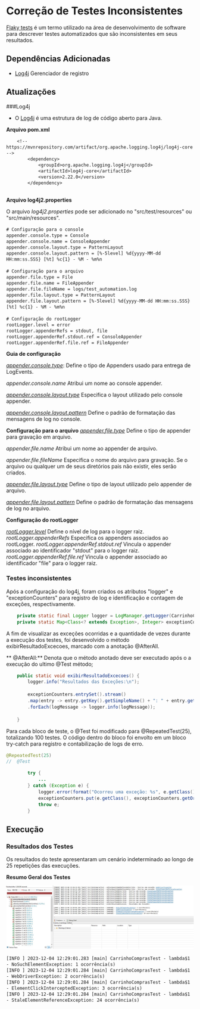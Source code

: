 # Correção de Testes Inconsistentes

[Flaky tests](https://dl.acm.org/doi/fullHtml/10.1145/3476105#Bib0109) é um termo utilizado na área de desenvolvimento de software para descrever testes automatizados que são inconsistentes em seus resultados.

## Dependências Adicionadas
	
- [Log4j](https://logging.apache.org/log4j/2.x/index.html) Gerenciador de registro


## Atualizações


###Log4j 

- O [Log4j](https://junit.org/junit5/docs/current/user-guide/) é uma estrutura de log de código aberto para Java.

**Arquivo pom.xml**

```text
	<!-- https://mvnrepository.com/artifact/org.apache.logging.log4j/log4j-core -->
		<dependency>
		    <groupId>org.apache.logging.log4j</groupId>
		    <artifactId>log4j-core</artifactId>
		    <version>2.22.0</version>
		</dependency>
		
```

**Arquivo log4j2.properties**

O arquivo *log4j2.properties* pode ser adicionado no "src/test/resources" ou "src/main/resources".

```text
# Configuração para o console
appender.console.type = Console
appender.console.name = ConsoleAppender
appender.console.layout.type = PatternLayout
appender.console.layout.pattern = [%-5level] %d{yyyy-MM-dd HH:mm:ss.SSS} [%t] %c{1} - %M - %m%n

# Configuração para o arquivo
appender.file.type = File
appender.file.name = FileAppender
appender.file.fileName = logs/test_automation.log
appender.file.layout.type = PatternLayout
appender.file.layout.pattern = [%-5level] %d{yyyy-MM-dd HH:mm:ss.SSS} [%t] %c{1} - %M - %m%n

# Configuração do rootLogger
rootLogger.level = error
rootLogger.appenderRefs = stdout, file
rootLogger.appenderRef.stdout.ref = ConsoleAppender
rootLogger.appenderRef.file.ref = FileAppender
```

**Guia de configuração**

[*appender.console.type*](https://logging.apache.org/log4j/2.x/manual/appenders.html#ConsoleAppender): Define o tipo de Appenders usado para entrega de LogEvents.

*appender.console.name* Atribui um nome ao console appender.

[*appender.console.layout.type*](https://logging.apache.org/log4j/2.x/manual/layouts.html#pattern-layout) Especifica o layout utilizado pelo console appender.

[*appender.console.layout.pattern*](https://logging.apache.org/log4j/2.x/manual/layouts.html#patterns) Define o padrão de formatação das mensagens de log no console.


**Configuração para o arquivo**
[*appender.file.type*](https://logging.apache.org/log4j/2.x/manual/appenders.html#fileappender) Define o tipo de appender para gravação em arquivo.

*appender.file.name* Atribui um nome ao appender de arquivo.

*appender.file.fileName* Especifica o nome do arquivo para gravação. Se o arquivo ou qualquer um de seus diretórios pais não existir, eles serão criados.

[*appender.file.layout.type*](https://logging.apache.org/log4j/2.x/manual/appenders.html#fileappender) Define o tipo de layout utilizado pelo appender de arquivo.

[*appender.file.layout.pattern*](https://logging.apache.org/log4j/2.x/manual/layouts.html#patterns) Define o padrão de formatação das mensagens de log no arquivo.

**Configuração do rootLogger**

[*rootLogger.level*](https://logging.apache.org/log4j/2.x/manual/architecture.html#log-levels) Define o nível de log para o logger raiz.
*rootLogger.appenderRefs*  Especifica os appenders associados ao rootLogger.
*rootLogger.appenderRef.stdout.ref* Vincula o appender associado ao identificador "stdout" para o logger raiz.
*rootLogger.appenderRef.file.ref* Vincula o appender associado ao identificador "file" para o logger raiz.


### Testes inconsistentes 

Após a configuração do log4j, foram criados os atributos "logger" e "exceptionCounters" para registro de log e identificação e contagem de exceções, respectivamente.

```java
	private static final Logger logger = LogManager.getLogger(CarrinhoComprasTest.class);
	private static Map<Class<? extends Exception>, Integer> exceptionCounters = new HashMap<>();
```
	
A fim de visualizar as exceções ocorridas e a quantidade de vezes durante a execução dos testes, foi desenvolvido o método exibirResultadoExcecoes, marcado com a anotação @AfterAll.

** @AfterAll:** Denota que o método anotado deve ser executado após o a execução do ultimo @Test método;

```java
	public static void exibirResultadoExcecoes() {
		logger.info("Resultados das Exceções:\n");
		
		exceptionCounters.entrySet().stream()
	    .map(entry -> entry.getKey().getSimpleName() + ": " + entry.getValue() + " ocorrência(s)")
	    .forEach(logMessage -> logger.info(logMessage));

	}
```
Para cada bloco de teste, o @Test foi modificado para @RepeatedTest(25), totalizando 100 testes. O código dentro do bloco foi envolto em um bloco try-catch para registro e contabilização de logs de erro.

```java
@RepeatedTest(25)
//	@Test
```
```java
		try {
			...			
		} catch (Exception e) {
			logger.error(format("Ocorreu uma exceção: %s", e.getClass().getSimpleName()));
			exceptionCounters.put(e.getClass(), exceptionCounters.getOrDefault(e.getClass(), 0) + 1);
			throw e;
		}
```


## Execução

### Resultados dos Testes

Os resultados do teste apresentaram um cenário indeterminado ao longo de 25 repetições das execuções.

**Resumo Geral dos Testes**

![Exception](/assets/Exception.jpg)

```text
[INFO ] 2023-12-04 12:29:01.283 [main] CarrinhoComprasTest - lambda$1 - NoSuchElementException: 1 ocorrência(s)
[INFO ] 2023-12-04 12:29:01.284 [main] CarrinhoComprasTest - lambda$1 - WebDriverException: 2 ocorrência(s)
[INFO ] 2023-12-04 12:29:01.284 [main] CarrinhoComprasTest - lambda$1 - ElementClickInterceptedException: 3 ocorrência(s)
[INFO ] 2023-12-04 12:29:01.284 [main] CarrinhoComprasTest - lambda$1 - StaleElementReferenceException: 24 ocorrência(s)
```
